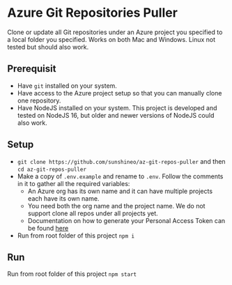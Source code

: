 # Azure Git Repositories Puller
Clone or update all Git repositories under an Azure project you specified to a local folder you specified. Works on both Mac and Windows. Linux not tested but should also work.

## Prerequisit
* Have `git` installed on your system.
* Have access to the Azure project setup so that you can manually clone one repository.
* Have NodeJS installed on your system. This project is developed and tested on NodeJS 16, but older and newer versions of NodeJS could also work.

## Setup
* `git clone https://github.com/sunshineo/az-git-repos-puller` and then `cd az-git-repos-puller`
* Make a copy of `.env.example` and rename to `.env`. Follow the comments in it to gather all the required variables:
  * An Azure org has its own name and it can have multiple projects each have its own name.
  * You need both the org name and the project name. We do not support clone all repos under all projects yet.
  * Documentation on how to generate your Personal Access Token can be found [here](https://learn.microsoft.com/en-us/azure/devops/organizations/accounts/use-personal-access-tokens-to-authenticate?view=azure-devops&tabs=Windows)
* Run from root folder of this project `npm i`

## Run
Run from root folder of this project `npm start`